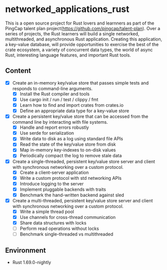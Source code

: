 # networked_applications_rust
This is a open source project for Rust lovers and learnners as part of the PingCap talent plan project(https://github.com/pingcap/talent-plan). Over a series of projects, the Rust learners will  build a single networked, multithreaded, and asynchronous Rust application. Creating this application, a key-value database, will provide opportunities to exercise the best of the crate ecosystem, a variety of concurrent data types, the world of async Rust, interesting language features, and important Rust tools.

## Content

- [x] Create an in-memory key/value store that passes simple tests and responds to command-line arguments.
  - [x] Install the Rust compiler and tools
  - [x] Use cargo init / run / test / clippy / fmt
  - [x] Learn how to find and import crates from crates.io
  - [x] Define an appropriate data type for a key-value store

- [x] Create a persistent key/value store that can be accessed from the command line by interacting with file systems.
  - [x] Handle and report errors robustly
  - [x] Use serde for serialization
  - [x] Write data to disk as a log using standard file APIs
  - [x] Read the state of the key/value store from disk
  - [x] Map in-memory key-indexes to on-disk values
  - [x] Periodically compact the log to remove stale data
  
- [x] Create a single-threaded, persistent key/value store server and client with synchronous networking over a custom protocol.
  - [x] Create a client-server application
  - [x] Write a custom protocol with std networking APIs
  - [x] Introduce logging to the server
  - [x] Implement pluggable backends with traits
  - [x] Benchmark the hand-written backend against sled

- [x] Create a multi-threaded, persistent key/value store server and client with synchronous networking over a custom protocol.
  - [x] Write a simple thread pool
  - [x] Use channels for cross-thread communication
  - [x] Share data structures with locks
  - [ ] Perform read operations without locks
  - [ ] Benchmark single-threaded vs multithreaded

## Environment

- Rust 1.69.0-nightly


